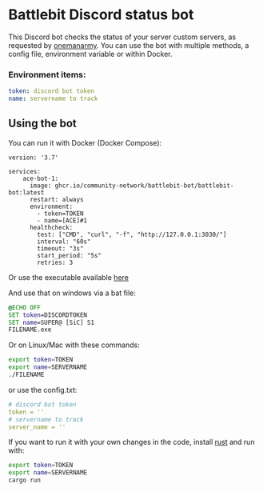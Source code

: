 # Battlebit Discord status bot

This Discord bot checks the status of your server custom servers, as requested by [onemanarmy](https://www.superinfantryclan.com/).
You can use the bot with multiple methods, a config file, environment variable or within Docker.

### Environment items:

```yaml
token: discord bot token
name: servername to track
```

## Using the bot

You can run it with Docker (Docker Compose):

```docker
version: '3.7'

services:
    ace-bot-1:
      image: ghcr.io/community-network/battlebit-bot/battlebit-bot:latest
      restart: always
      environment:
        - token=TOKEN
        - name=[ACE]#1
      healthcheck:
        test: ["CMD", "curl", "-f", "http://127.0.0.1:3030/"]
        interval: "60s"
        timeout: "3s"
        start_period: "5s"
        retries: 3
```

Or use the executable available [here](https://github.com/community-network/battlebit-bot/releases/latest)

And use that on windows via a bat file:

```bat
@ECHO OFF
SET token=DISCORDTOKEN
SET name=SUPER@ [SiC] S1
FILENAME.exe
```

Or on Linux/Mac with these commands:

```bash
export token=TOKEN
export name=SERVERNAME
./FILENAME
```

or use the config.txt:

```yaml
# discord bot token
token = ''
# servername to track
server_name = ''
```

If you want to run it with your own changes in the code, install [rust](https://www.rust-lang.org/tools/install) and run with:

```bash
export token=TOKEN
export name=SERVERNAME
cargo run
```
